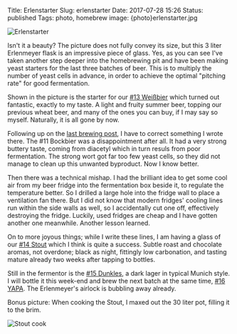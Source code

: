 Title: Erlenstarter
Slug: erlenstarter
Date: 2017-07-28 15:26
Status: published
Tags: photo, homebrew
image: {photo}erlenstarter.jpg

![Erlenstarter]({photo}erlenstarter.jpg "Erlenstarter")

Isn't it a beauty? The picture does not fully convey its size, but this 3 liter
Erlenmeyer flask is an impressive piece of glass. Yes, as you can see I've
taken another step deeper into the homebrewing pit and have been making yeast
starters for the last three batches of beer. This is to multiply the number of
yeast cells in advance, in order to achieve the optimal "pitching rate" for
good fermentation.

Shown in the picture is the starter for our [#13
Weißbier](https://docs.google.com/document/d/1jMoxUOkdbPKDQJ5UVTrzRQxOcsRTLQl8CXuP4NysXbY/edit?usp=sharing)
which turned out fantastic, exactly to my taste. A light and fruity summer beer, topping our
previous wheat beer, and many of the ones you can buy, if I may say so myself. Naturally, it
is all gone by now.

Following up on the [last brewing post]({filename}/brew-update.md), I have to correct something I wrote there. The #11 Bockbier was a disappointment after all. It had a very strong buttery taste,
coming from diacetyl which in turn resuls from poor fermentation. The strong wort got far too few
yeast cells, so they did not manage to clean up this unwanted byproduct. Now I know better.

Then there was a technical mishap. I had the brilliant idea to get some cool air
from my beer fridge into the fermentation box beside it, to regulate the
temperature better. So I drilled a large hole into the fridge wall to place a
ventilation fan there. But I did not know that modern fridges' cooling lines run
within the side walls as well, so I accidentally cut one off, effectively
destroying the fridge. Luckily, used fridges are cheap and I have gotten
another one meanwhile. Another lesson learned.

On to more joyous things; while I write these lines, I am having a glass of our
[#14
Stout](https://docs.google.com/document/d/1ZcVBRUxRo1GPAIGumM30RM4ej2ddE0225o-YCYZWKkU/edit?usp=sharing)
which I think is quite a success. Subtle roast and chocolate aromas, not
overdone; black as night, fittingly low carbonation, and tasting mature already
two weeks after tapping to bottles.

Still in the fermentor is the [#15
Dunkles](https://docs.google.com/document/d/15l_ZAKqyMXSg3vAOK7PLuc_ReJwA5EoLfaXwFo_8HWU/edit?usp=sharing),
a dark lager in typical Munich style. I will bottle it this week-end
and brew the next batch at the same time, [#16
YAPA](https://docs.google.com/document/d/1_4dl8yn5Gma6Kq8UOpD_kr26dVJrrRgqnjRXxqQlyA0/edit?usp=sharing). The Erlenmeyer's airlock is bubbling away already.

Bonus picture: When cooking the Stout, I maxed out the 30 liter pot, filling it to the brim.

![Stout cook]({photo}stoutpot.jpg "Stout cook")

